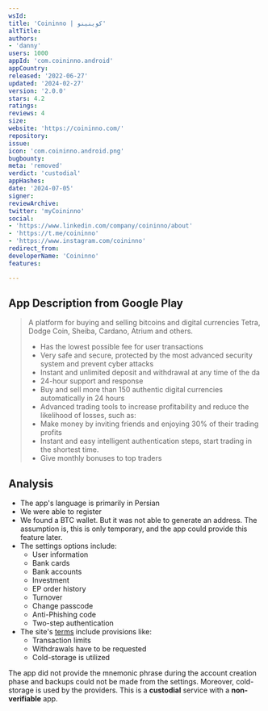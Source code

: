 ```yaml
---
wsId: 
title: 'Coininno | کوینینو'
altTitle: 
authors:
- 'danny'
users: 1000
appId: 'com.coininno.android'
appCountry: 
released: '2022-06-27'
updated: '2024-02-27'
version: '2.0.0'
stars: 4.2
ratings: 
reviews: 4
size: 
website: 'https://coininno.com/'
repository: 
issue: 
icon: 'com.coininno.android.png'
bugbounty: 
meta: 'removed'
verdict: 'custodial'
appHashes: 
date: '2024-07-05'
signer: 
reviewArchive: 
twitter: 'myCoininno'
social:
- 'https://www.linkedin.com/company/coininno/about'
- 'https://t.me/coininno'
- 'https://www.instagram.com/coininno'
redirect_from: 
developerName: 'Coininno'
features: 

---
```


## App Description from Google Play

> A platform for buying and selling bitcoins and digital currencies Tetra, Dodge Coin, Sheiba, Cardano, Atrium and others.
> - Has the lowest possible fee for user transactions
> - Very safe and secure, protected by the most advanced security system and prevent cyber attacks
> - Instant and unlimited deposit and withdrawal at any time of the da
> - 24-hour support and response
> - Buy and sell more than 150 authentic digital currencies automatically in 24 hours
> - Advanced trading tools to increase profitability and reduce the likelihood of losses, such as:
> - Make money by inviting friends and enjoying 30% of their trading profits
> - Instant and easy intelligent authentication steps, start trading in the shortest time.
> - Give monthly bonuses to top traders

## Analysis 

- The app's language is primarily in Persian
- We were able to register
- We found a BTC wallet. But it was not able to generate an address. The assumption is, this is only temporary, and the app could provide this feature later. 
- The settings options include:
  - User information
  - Bank cards
  - Bank accounts
  - Investment
  - EP order history
  - Turnover
  - Change passcode
  - Anti-Phishing code
  - Two-step authentication
- The site's [terms](https://coininno.com/terms) include provisions like:
  - Transaction limits
  - Withdrawals have to be requested
  - Cold-storage is utilized

The app did not provide the mnemonic phrase during the account creation phase and backups could not be made from the settings. Moreover, cold-storage is used by the providers. This is a **custodial** service with a **non-verifiable** app.

